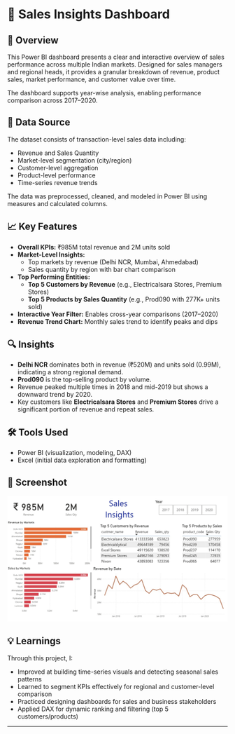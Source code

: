 # 💼 Sales Insights Dashboard

## 📝 Overview
This Power BI dashboard presents a clear and interactive overview of sales performance across multiple Indian markets. Designed for sales managers and regional heads, it provides a granular breakdown of revenue, product sales, market performance, and customer value over time.

The dashboard supports year-wise analysis, enabling performance comparison across 2017–2020.

## 📂 Data Source
The dataset consists of transaction-level sales data including:
- Revenue and Sales Quantity
- Market-level segmentation (city/region)
- Customer-level aggregation
- Product-level performance
- Time-series revenue trends

The data was preprocessed, cleaned, and modeled in Power BI using measures and calculated columns.

## 📈 Key Features
- **Overall KPIs:** ₹985M total revenue and 2M units sold
- **Market-Level Insights:**
  - Top markets by revenue (Delhi NCR, Mumbai, Ahmedabad)
  - Sales quantity by region with bar chart comparison
- **Top Performing Entities:**
  - **Top 5 Customers by Revenue** (e.g., Electricalsara Stores, Premium Stores)
  - **Top 5 Products by Sales Quantity** (e.g., Prod090 with 277K+ units sold)
- **Interactive Year Filter:** Enables cross-year comparisons (2017–2020)
- **Revenue Trend Chart:** Monthly sales trend to identify peaks and dips

## 🔍 Insights
- **Delhi NCR** dominates both in revenue (₹520M) and units sold (0.99M), indicating a strong regional demand.
- **Prod090** is the top-selling product by volume.
- Revenue peaked multiple times in 2018 and mid-2019 but shows a downward trend by 2020.
- Key customers like **Electricalsara Stores** and **Premium Stores** drive a significant portion of revenue and repeat sales.

## 🛠️ Tools Used
- Power BI (visualization, modeling, DAX)
- Excel (initial data exploration and formatting)

## 📸 Screenshot
![Sales Insights Dashboard](./Sales%20Insights.jpg)

## 💡 Learnings
Through this project, I:
- Improved at building time-series visuals and detecting seasonal sales patterns
- Learned to segment KPIs effectively for regional and customer-level comparison
- Practiced designing dashboards for sales and business stakeholders
- Applied DAX for dynamic ranking and filtering (top 5 customers/products)

---

